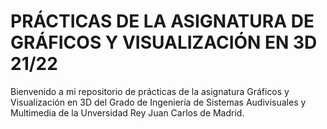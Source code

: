 # PRÁCTICAS DE LA ASIGNATURA DE GRÁFICOS Y VISUALIZACIÓN EN 3D 21/22
 Bienvenido a mi repositorio de prácticas de la asignatura Gráficos y Visualización en 3D del Grado de Ingeniería de Sistemas Audivisuales y Multimedia de la Unversidad Rey Juan Carlos de Madrid.
